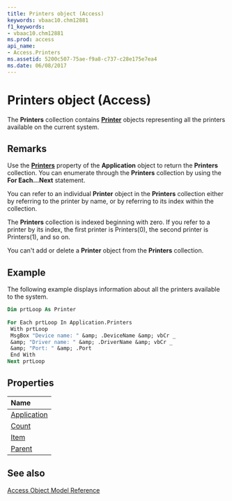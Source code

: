 ```yaml
---
title: Printers object (Access)
keywords: vbaac10.chm12881
f1_keywords:
- vbaac10.chm12881
ms.prod: access
api_name:
- Access.Printers
ms.assetid: 5200c507-75ae-f9a8-c737-c28e175e7ea4
ms.date: 06/08/2017
---
```



# Printers object (Access)

The  **Printers** collection contains **[Printer](Access.Printer.md)** objects representing all the printers available on the current system.


## Remarks

Use the  **[Printers](Access.Application.Printers.md)** property of the **Application** object to return the **Printers** collection. You can enumerate through the **Printers** collection by using the **For Each...Next** statement.

You can refer to an individual  **Printer** object in the **Printers** collection either by referring to the printer by name, or by referring to its index within the collection.

The  **Printers** collection is indexed beginning with zero. If you refer to a printer by its index, the first printer is Printers(0), the second printer is Printers(1), and so on.

You can't add or delete a  **Printer** object from the **Printers** collection.


## Example

The following example displays information about all the printers available to the system.


```vb
Dim prtLoop As Printer 
 
For Each prtLoop In Application.Printers 
 With prtLoop 
 MsgBox "Device name: " &amp; .DeviceName &amp; vbCr _ 
 &amp; "Driver name: " &amp; .DriverName &amp; vbCr _ 
 &amp; "Port: " &amp; .Port 
 End With 
Next prtLoop
```


## Properties



|Name|
|:-----|
|[Application](Access.Printers.Application.md)|
|[Count](Access.Printers.Count.md)|
|[Item](Access.Printers.Item.md)|
|[Parent](Access.Printers.Parent.md)|

## See also


[Access Object Model Reference](overview/Access/object-model.md)
